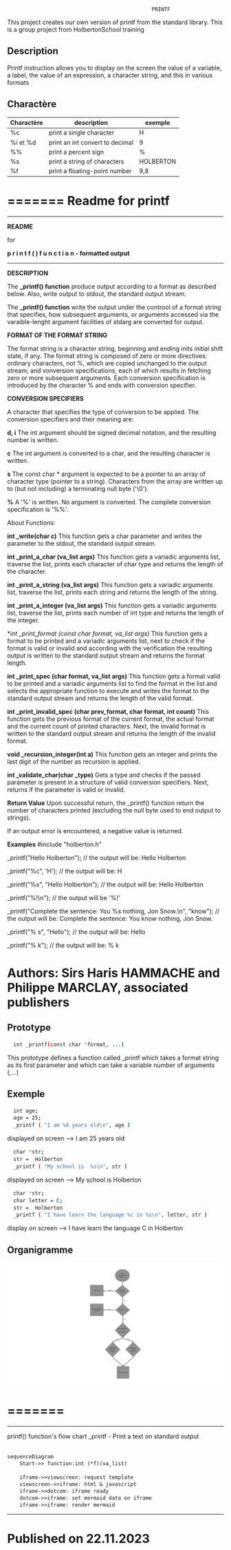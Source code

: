                                                    PRINTF

This project creates our own version of printf from the standard library. This is a group project from HolbertonSchool training


## Description
Printf instruction allows you to display on the screen the value of a variable, a label, the value of an expression, a character string, and this in various formats





## Charactère

| Charactère | description |  exemple
| --------| -----------|------
|%c|print a single character | H
|%i et %d | print an int convert to decimal | 9
|%%|print a percent sign| %
|%s|print a string of characters| HOLBERTON
|%f|print a floating-point number| 9,8

=======
Readme for printf
=======
____________________________________________________________________________
**README**

for

**p r i n t f  ( )  f u n c t i o n  -  formatted output**
____________________________________________________________________________


**DESCRIPTION**

The **_printf() function** produce output according to a format as described below. Also, write output to stdout, the standard output stream.

The **_printf() function** write the output under the controol of a format string that specifies, how subsequent arguments, or arguments accessed via the varaible-lenght argument facilities of stdarg are converted for output.

**FORMAT OF THE FORMAT STRING**

The format string is a character string, beginning and ending inits initial shift state, if any. The format string is composed of zero or more directives: ordinary characters, not %, which are copied unchanged to the output stream; and vonversion specifications, each of which results in fetching zero or more subsequent arguments. Each conversion specification is introduced by the character % and ends with conversion specifier.

**CONVERSION SPECIFIERS**

A character that specifies the type of conversion to be applied. The conversion specifiers and their meaning are:

**d, i**
The int argument should be signed decimal notation, and the resulting number is written.

**c**
The int argument is converted to a char, and the resulting character is written.

**s**
The const char * argument is expected to be a pointer to an array of character type (pointer to a string). Characters from the array are written up to (but not including) a terminating null byte ('\0').

**%**
A '%' is written. No argument is converted. The complete conversion specification is '%%'.

About Functions:

**int _write(char c)**
This function gets a char parameter and writes the parameter to the stdout, the standard output stream.

**int _print_a_char (va_list args)**
This function gets a variadic arguments list, traverse the list, prints each character of char type and returns the length of the character.

**int _print_a_string (va_list args)**
This function gets a variadic arguments list, traverse the list, prints each string and returns the length of the string.

**int _print_a_integer (va_list args)**
This function gets a variadic arguments list, traverse the list, prints each number of int type and returns the length of the integer.

**int _print_format (const char *format, va_list args)**
This function gets a format to be printed and a variadic arguments list, next to check if the format is valid or invalid and according with the verification the resulting output is written to the standard output stream and returns the format length.

**int _print_spec (char format, va_list args)**
This function gets a format valid to be printed and a variadic arguments list to find the format in the list and selects the appropriate function to execute and writes the format to the standard output stream and returns the length of the valid format.

**int _print_invalid_spec (char prev_format, char format, int count)**
This function gets the previous format of the current format, the actual format and the current count of printed characters. Next, the invalid format is written to the standard output stream and returns the length of the invalid format.

**void _recursion_integer(int a)**
This function gets an integer and prints the last digit of the number as recursion is applied.

**int _validate_char(char _type)**
Gets a type and checks if the passed parameter is present in a structure of valid conversion specifiers. Next, returns if the parameter is valid or invalid.

**Return Value**
Upon successful return, the _printf() function return the number of characters printed (excluding the null byte used to end output to strings).

If an output error is encountered, a negative value is returned.

**Examples**
#include "holberton.h"

_printf("Hello Holberton"); // the output will be: Hello Holberton

_printf("%c", 'H'); // the output will be: H

_printf("%s", "Hello Holberton"); // the output will be: Hello Holberton

_printf("%!\n"); // the output will be '%!'

_printf("Complete the sentence: You %s nothing, Jon Snow.\n", "know"); // the output will be: Complete the sentence: You know nothing, Jon Snow.

_printf("% s", "Hello"); // the output will be: Hello

_printf("% k"); // the output will be: % k

**Authors**: Sirs Haris HAMMACHE and Philippe MARCLAY, associated publishers
=======




## Prototype

```bash
  int _printf(const char *format, ...)
```
This prototype defines a function called _printf which takes a format string as its first parameter and which can take a variable number of arguments (,...)

## Exemple
```bash
  int age;
  age = 25;
  _printf ( "I am %d years old\n", age )
```

displayed on screen --> I am 25 years old

```bash
  char *str;
  str =  Holberton
  _printf ( "My school is  %s\n", str )
```

displayed on screen -->  My school is Holberton

```bash
  char *str;
  char letter = C;
  str =  Holberton
  _printf ( "I have learn the language %c in %s\n", letter, str )
```

display on screen --> I have learn the language C in Holberton

## Organigramme
![Alt text](<START (2).png>)

=======
=======

---------------------------------------------------------------------------------
printf() function's flow chart
_printf - Print a text on standard output



```mermaid

sequenceDiagram
    Start->> function:int (*f)(va_list)

    iframe->>viewscreen: request template
    viewscreen->>iframe: html & javascript
    iframe->>dotcom: iframe ready
    dotcom->>iframe: set mermaid data on iframe
    iframe->>iframe: render mermaid
```
---------------------------------------------------------------------------------------
Published on 22.11.2023
=======
